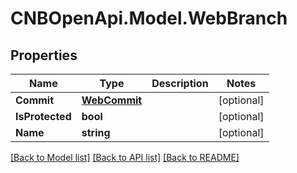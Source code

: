 # CNBOpenApi.Model.WebBranch

## Properties

Name | Type | Description | Notes
------------ | ------------- | ------------- | -------------
**Commit** | [**WebCommit**](WebCommit.md) |  | [optional] 
**IsProtected** | **bool** |  | [optional] 
**Name** | **string** |  | [optional] 

[[Back to Model list]](../../README.md#documentation-for-models) [[Back to API list]](../../README.md#documentation-for-api-endpoints) [[Back to README]](../../README.md)


